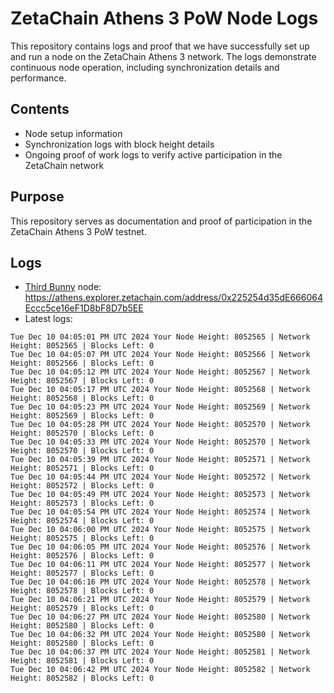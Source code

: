 # ZetaChain Athens 3 PoW Node Logs
This repository contains logs and proof that we have successfully set up and run a node on the ZetaChain Athens 3 network. The logs demonstrate continuous node operation, including synchronization details and performance.

## Contents
- Node setup information
- Synchronization logs with block height details
- Ongoing proof of work logs to verify active participation in the ZetaChain network

## Purpose
This repository serves as documentation and proof of participation in the ZetaChain Athens 3 PoW testnet.

## Logs

- [Third Bunny](https://thirdbunny.xyz/) node: https://athens.explorer.zetachain.com/address/0x225254d35dE666064Eccc5ce16eF1D8bF8D7b5EE
- Latest logs:
```
Tue Dec 10 04:05:01 PM UTC 2024 Your Node Height: 8052565 | Network Height: 8052565 | Blocks Left: 0
Tue Dec 10 04:05:07 PM UTC 2024 Your Node Height: 8052566 | Network Height: 8052566 | Blocks Left: 0
Tue Dec 10 04:05:12 PM UTC 2024 Your Node Height: 8052567 | Network Height: 8052567 | Blocks Left: 0
Tue Dec 10 04:05:17 PM UTC 2024 Your Node Height: 8052568 | Network Height: 8052568 | Blocks Left: 0
Tue Dec 10 04:05:23 PM UTC 2024 Your Node Height: 8052569 | Network Height: 8052569 | Blocks Left: 0
Tue Dec 10 04:05:28 PM UTC 2024 Your Node Height: 8052570 | Network Height: 8052570 | Blocks Left: 0
Tue Dec 10 04:05:33 PM UTC 2024 Your Node Height: 8052570 | Network Height: 8052570 | Blocks Left: 0
Tue Dec 10 04:05:39 PM UTC 2024 Your Node Height: 8052571 | Network Height: 8052571 | Blocks Left: 0
Tue Dec 10 04:05:44 PM UTC 2024 Your Node Height: 8052572 | Network Height: 8052572 | Blocks Left: 0
Tue Dec 10 04:05:49 PM UTC 2024 Your Node Height: 8052573 | Network Height: 8052573 | Blocks Left: 0
Tue Dec 10 04:05:54 PM UTC 2024 Your Node Height: 8052574 | Network Height: 8052574 | Blocks Left: 0
Tue Dec 10 04:06:00 PM UTC 2024 Your Node Height: 8052575 | Network Height: 8052575 | Blocks Left: 0
Tue Dec 10 04:06:05 PM UTC 2024 Your Node Height: 8052576 | Network Height: 8052576 | Blocks Left: 0
Tue Dec 10 04:06:11 PM UTC 2024 Your Node Height: 8052577 | Network Height: 8052577 | Blocks Left: 0
Tue Dec 10 04:06:16 PM UTC 2024 Your Node Height: 8052578 | Network Height: 8052578 | Blocks Left: 0
Tue Dec 10 04:06:21 PM UTC 2024 Your Node Height: 8052579 | Network Height: 8052579 | Blocks Left: 0
Tue Dec 10 04:06:27 PM UTC 2024 Your Node Height: 8052580 | Network Height: 8052580 | Blocks Left: 0
Tue Dec 10 04:06:32 PM UTC 2024 Your Node Height: 8052580 | Network Height: 8052580 | Blocks Left: 0
Tue Dec 10 04:06:37 PM UTC 2024 Your Node Height: 8052581 | Network Height: 8052581 | Blocks Left: 0
Tue Dec 10 04:06:42 PM UTC 2024 Your Node Height: 8052582 | Network Height: 8052582 | Blocks Left: 0
```
